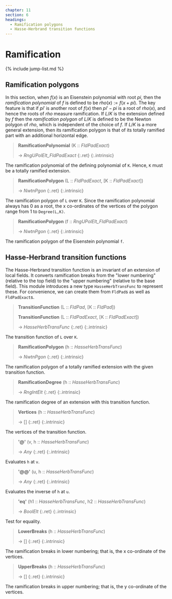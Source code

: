 ```yaml
---
chapter: 11
section: 6
headings:
  - Ramification polygons
  - Hasse-Herbrand transition functions
---
```


# Ramification

{% include jump-list.md %}

## Ramification polygons

In this section, when $f(x)$ is an Eisenstein polynomial with root $pi$, then the *ramification polynomial* of $f$ is defined to be $rho(x):=f(x+pi)$. The key feature is that if $pi'$ is another root of $f(x)$ then $pi'-pi$ is a root of $rho(x)$, and hence the roots of $rho$ measure ramification. If $L/K$ is the extension defined by $f$ then the *ramification polygon* of $L/K$ is defined to be the Newton polygon of $rho$, which is independent of the choice of $f$. If $L/K$ is a more general extension, then its ramification polygon is that of its totally ramified part with an additional horizontal edge.

> **RamificationPolynomial** (K :: *FldPadExact*)
>
> -> *RngUPolElt_FldPadExact*
> {:.ret}
{:.intrinsic}

The ramification polynomial of the defining polynomial of `K`. Hence, `K` must be a totally ramified extension.

> **RamificationPolygon** (L :: *FldPadExact*, [K :: *FldPadExact*])
>
> -> *NwtnPgon*
> {:.ret}
{:.intrinsic}

The ramification polygon of `L` over `K`. Since the ramification polynomial always has 0 as a root, the x co-ordinates of the vertices of the polygon range from 1 to `Degree(L,K)`.

> **RamificationPolygon** (f :: *RngUPolElt_FldPadExact*)
>
> -> *NwtnPgon*
> {:.ret}
{:.intrinsic}

The ramification polygon of the Eisenstein polynomial `f`.

## Hasse-Herbrand transition functions

The Hasse-Herbrand transition function is an invariant of an extension of local fields. It converts ramification breaks from the "lower numbering" (relative to the top field) to the "upper numbering" (relative to the base field). This module introduces a new type `HasseHerbTransFunc` to represent these. For convenience, we can create them from `FldPad`s as well as `FldPadExact`s.

> **TransitionFunction** (L :: *FldPad*, [K :: *FldPad*])
>
> **TransitionFunction** (L :: *FldPadExact*, [K :: *FldPadExact*])
>
> -> *HasseHerbTransFunc*
> {:.ret}
{:.intrinsic}

The transition function of `L` over `K`.

> **RamificationPolygon** (h :: *HasseHerbTransFunc*)
>
> -> *NwtnPgon*
> {:.ret}
{:.intrinsic}

The ramification polygon of a totally ramified extension with the given transition function.

> **RamificationDegree** (h :: *HasseHerbTransFunc*)
>
> -> *RngIntElt*
> {:.ret}
{:.intrinsic}

The ramification degree of an extension with this transition function.

> **Vertices** (h :: *HasseHerbTransFunc*)
>
> -> []
> {:.ret}
{:.intrinsic}

The vertices of the transition function.

> **\'@\'** (v, h :: *HasseHerbTransFunc*)
>
> -> *Any*
> {:.ret}
{:.intrinsic}

Evaluates `h` at `v`.

> **\'@@\'** (u, h :: *HasseHerbTransFunc*)
>
> -> *Any*
> {:.ret}
{:.intrinsic}

Evaluates the inverse of `h` at `u`.

> **\'eq\'** (h1 :: *HasseHerbTransFunc*, h2 :: *HasseHerbTransFunc*)
>
> -> *BoolElt*
> {:.ret}
{:.intrinsic}

Test for equality.

> **LowerBreaks** (h :: *HasseHerbTransFunc*)
>
> -> []
> {:.ret}
{:.intrinsic}

The ramification breaks in lower numbering; that is, the x co-ordinate of the vertices.

> **UpperBreaks** (h :: *HasseHerbTransFunc*)
>
> -> []
> {:.ret}
{:.intrinsic}

The ramification breaks in upper numbering; that is, the y co-ordinate of the vertices.

